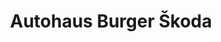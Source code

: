 ---
title: "Autohaus Burger Škoda"
url: /kirchberg-in-tirol/autohaus-burger-skoda/
shop: Autohaus
---